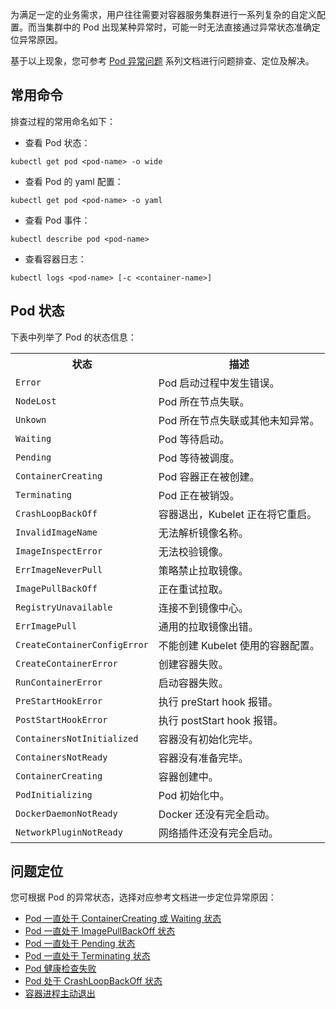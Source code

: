 为满足一定的业务需求，用户往往需要对容器服务集群进行一系列复杂的自定义配置。而当集群中的 Pod 出现某种异常时，可能一时无法直接通过异常状态准确定位异常原因。

基于以上现象，您可参考 [Pod 异常问题](https://intl.cloud.tencent.com/document/product/457/35760#.E9.97.AE.E9.A2.98.E5.AE.9A.E4.BD.8D) 系列文档进行问题排查、定位及解决。

## 常用命令

排查过程的常用命名如下：

* 查看 Pod 状态：
```
kubectl get pod <pod-name> -o wide
```
* 查看 Pod 的 yaml 配置：
```
kubectl get pod <pod-name> -o yaml
```
* 查看 Pod 事件：
```
kubectl describe pod <pod-name>
```
* 查看容器日志：
```
kubectl logs <pod-name> [-c <container-name>]
```

## Pod 状态

下表中列举了 Pod 的状态信息：
<table>
	<tr>
	<th>状态</th> <th>描述</th>
	</tr>
	<tr>
	<td><code>Error</code></td>	<td>Pod 启动过程中发生错误。</td>
	</tr>
	<tr>
	<td><code>NodeLost</code></td>	<td>Pod 所在节点失联。</td>
	</tr>
	<tr>
	<td><code>Unkown</code></td>	<td>Pod 所在节点失联或其他未知异常。</td>
	</tr>
	<tr>
	<td><code>Waiting</code></td>	<td> Pod 等待启动。</td>
	</tr>
	<tr>
	<td><code>Pending</code></td>	<td>Pod 等待被调度。</td>
	</tr>
	<tr>
	<td><code>ContainerCreating</code></td>	<td>Pod 容器正在被创建。</td>
	</tr>
	<tr>
	<td><code>Terminating</code></td>	<td> Pod 正在被销毁。</td>
	</tr>
	<tr>
	<td><code>CrashLoopBackOff</code></td>	<td>容器退出，Kubelet 正在将它重启。</td>
	</tr>
	<tr>
	<td><code>InvalidImageName</code></td>	<td>无法解析镜像名称。</td>
	</tr>
	<tr>
	<td><code>ImageInspectError</code></td>	<td>无法校验镜像。</td>
	</tr>
	<tr>
	<td><code>ErrImageNeverPull</code></td>	<td>策略禁止拉取镜像。</td>
	</tr>
	<tr>
	<td><code>ImagePullBackOff</code></td>	<td>正在重试拉取。</td>
	</tr>
	<tr>
	<td><code>RegistryUnavailable</code></td>	<td>连接不到镜像中心。</td>
	</tr>
	<tr>
	<td><code>ErrImagePull</code></td>	<td>通用的拉取镜像出错。</td>
	</tr>
	<tr>
	<td><code>CreateContainerConfigError</code></td>	<td>不能创建 Kubelet 使用的容器配置。</td>
	</tr>
	<tr>
	<td><code>CreateContainerError</code></td>	<td>创建容器失败。</td>
	</tr>
	<tr>
	<td><code>RunContainerError</code></td>	<td>启动容器失败。</td>
	</tr>
	<tr>
	<td><code>PreStartHookError</code></td>	<td>执行 preStart hook 报错。</td>
	</tr>
	<tr>
	<td><code>PostStartHookError</code></td>	<td>执行 postStart hook 报错。</td>
	</tr>
	<tr>
	<td><code>ContainersNotInitialized</code></td>	<td>容器没有初始化完毕。</td>
	</tr>
	<tr>
	<td><code>ContainersNotReady</code></td>	<td>容器没有准备完毕。</td>
	</tr>
	<tr>
	<td><code>ContainerCreating</code></td>	<td>容器创建中。</td>
	</tr>
	<tr>
	<td><code>PodInitializing</code></td>	<td>Pod 初始化中。</td>
	</tr>
	<tr>
	<td><code>DockerDaemonNotReady</code></td>	<td>Docker 还没有完全启动。</td>
	</tr>
	<tr>
	<td><code>NetworkPluginNotReady</code></td>	<td>网络插件还没有完全启动。</td>
	</tr>
</table>


## 问题定位
您可根据 Pod 的异常状态，选择对应参考文档进一步定位异常原因：
- [Pod 一直处于 ContainerCreating 或 Waiting 状态](https://intl.cloud.tencent.com/document/product/457/35761)
- [Pod 一直处于 ImagePullBackOff 状态](https://intl.cloud.tencent.com/document/product/457/35762)
- [Pod 一直处于 Pending 状态](https://intl.cloud.tencent.com/document/product/457/35763)
- [Pod 一直处于 Terminating 状态](https://intl.cloud.tencent.com/document/product/457/35764)
- [Pod 健康检查失败](https://intl.cloud.tencent.com/document/product/457/35765)
- [Pod 处于 CrashLoopBackOff 状态](https://intl.cloud.tencent.com/document/product/457/35766)
- [容器进程主动退出](https://intl.cloud.tencent.com/document/product/457/35767)
